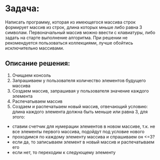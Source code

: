 # Задача: 
Написать программу, которая из имеющегося массива строк формирует массив из строк, длина которых мньше либо равна 3 символам. 
Первоначальный массив можно ввести с клавиатуры, либо задать на старте выполнение алгоритма. 
При решении не рекомендуется пользоваться коллекциями, лучше обойтись исключительно массивами.

## Описание решения:
1. Очищаем консоль
2. Запрашиваем у пользователя количество элементов будущего массива
3. Создаем массив, запрашивая у пользователя значение каждого элемента
4. Распечатываем массив
5. Создаем и распечатыаем новый массив, отвечающий условию: длина каждого элемента должна быть меньше или равна 3, для этого:
- ставим счетчик для нумерации элементов в новом массиве, т.к. не все элементы первого массива, подойдут под условие нового 
- проходимся по каждому элементу массива и спрашиваем он <=3?
- если да, то записываем элемент в новый массив и распечатываем его
- если нет, то переходим к следующему элементу
